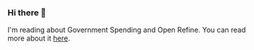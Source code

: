 ### Hi there 👋 
I'm reading about Government Spending and Open Refine. 
You can read more about it [here](https://github.com/elahmo/us-governmental-spendings/blob/master/README.md).

<!--
**KateMartin42/KateMartin42** is a ✨ _special_ ✨ repository because its `README.md` (this file) appears on your GitHub profile.
###I'm reading Tweets of Congress 
###You can find it at https://github.com/alexlitel/congresstweets/tree/master
